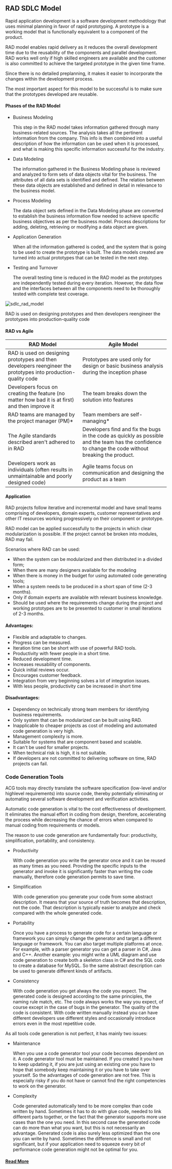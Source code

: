 ## RAD SDLC Model
Rapid application development is a software development methodology that uses minimal planning in favor of rapid prototyping. A prototype is a working model that is functionally equivalent to a component of the product.

RAD model enables rapid delivery as it reduces the overall development time due to the reusability of the components and parallel development. RAD works well only if high skilled engineers are available and the customer is also committed to achieve the targeted prototype in the given time frame.

Since there is no detailed preplanning, it makes it easier to incorporate the changes within the development process.

The most important aspect for this model to be successful is to make sure that the prototypes developed are reusable.

#### Phases of the RAD Model
* Business Modeling

    This step in the RAD model takes information gathered through many business-related sources. The analysis takes all the pertinent information from the company. This info is then combined into a useful description of how the information can be used when it is processed, and what is making this specific information successful for the industry.

* Data Modeling

    The information gathered in the Business Modeling phase is reviewed and analyzed to form sets of data objects vital for the business. The attributes of all data sets is identified and defined. The relation between these data objects are established and defined in detail in relevance to the business model.

* Process Modeling

    The data object sets defined in the Data Modeling phase are converted to establish the business information flow needed to achieve specific business objectives as per the business model. Process descriptions for adding, deleting, retrieving or modifying a data object are given.

* Application Generation

    When all the information gathered is coded, and the system that is going to be used to create the prototype is built. The data models created are turned into actual prototypes that can be tested in the next step.

* Testing and Turnover

    The overall testing time is reduced in the RAD model as the prototypes are independently tested during every iteration. However, the data flow and the interfaces between all the components need to be thoroughly tested with complete test coverage.

![sdlc_rad_model](../images/sdlc_rad_model.jpg)

RAD is used on designing prototypes and then developers reengineer the prototypes into production-quality code

#### RAD vs Agile
| RAD Model |	Agile Model |
| --- | --- |
| RAD is used on designing prototypes and then developers reengineer the prototypes into production-quality code	| Prototypes are used only for design or basic business analysis during the inception phase |
| Developers focus on creating the feature (no matter how bad it is at first) and then improve it | The team breaks down the solution into features |
| RAD teams are managed by the project manager (PM)* | Team members are self-managing* |
| The Agile standards described aren't adhered to in RAD | Developers find and fix the bugs in the code as quickly as possible and the team has the confidence to change the code without breaking the product. |
| Developers work as individuals (often results in unmaintainable and poorly designed code) | Agile teams focus on communication and designing the product as a team |

#### Application
RAD projects follow iterative and incremental model and have small teams comprising of developers, domain experts, customer representatives and other IT resources working progressively on their component or prototype.

RAD model can be applied successfully to the projects in which clear modularization is possible. If the project cannot be broken into modules, RAD may fail.

Scenarios where RAD can be used:
* When the system can be modularized and then distributed in a divided form;
* When there are many designers available for the modeling
* When there is money in the budget for using automated code generating tools;
* When a system needs to be produced in a short span of time (2-3 months).
* Only if domain experts are available with relevant business knowledge.
* Should be used where the requirements change during the project and working prototypes are to be presented to customer in small iterations of 2-3 months.

#### Advantages:
* Flexible and adaptable to changes.
* Progress can be measured.
* Iteration time can be short with use of powerful RAD tools.
* Productivity with fewer people in a short time.
* Reduced development time.
* Increases reusability of components.
* Quick initial reviews occur.
* Encourages customer feedback.
* Integration from very beginning solves a lot of integration issues.
* With less people, productivity can be increased in short time

#### Disadvantages:
* Dependency on technically strong team members for identifying business requirements.
* Only system that can be modularized can be built using RAD.
* Inapplicable to cheaper projects as cost of modeling and automated code generation is very high.
* Management complexity is more.
* Suitable for systems that are component based and scalable.
* It can't be used for smaller projects.
* When technical risk is high, it is not suitable.
* If developers are not committed to delivering software on time, RAD projects can fail.

### Code Generation Tools
ACG tools may directly translate the software specification (low-level and/or highlevel requirements) into source code, thereby potentially eliminating or automating
several software development and verification activities.

Automatic code generation is vital to the cost effectiveness of development. It eliminates the manual effort in coding from design, therefore, accelerating the process while decreasing the chance of errors when compared to manual coding from requirements or models.

The reason to use code generation are fundamentally four: productivity, simplification, portability, and consistency.

* Productivity

    With code generation you write the generator once and it can be reused as many times as you need. Providing the specific inputs to the generator and invoke it is significantly faster than writing the code manually, therefore code generation permits to save time.

* Simplification

    With code generation you generate your code from some  abstract description. It means that your source of truth becomes that description, not the code. That description is typically easier to analyze and check compared with the whole generated code.

* Portability

    Once you have a process to generate code for a certain language or framework you can simply change the generator and target a different language or framework. You can also target multiple platforms at once. For example, with a parser generator you can get a parser in C#, Java and C++. Another example: you might write a UML diagram and use code generation to create both a skeleton class in C# and the SQL code to create a database for MySQL. So the same abstract description can be used to generate different kinds of artifacts.

* Consistency

    With code generation you get always the code you expect. The generated code is designed according to the same principles, the naming rule match, etc. The code always works the way you expect, of course except in the case of bugs in the generator. The quality of the code is consistent. With code written manually instead you can have different developers use different styles and occasionally introduce errors even in the most repetitive code.

As all tools code generation is not perfect, it has mainly two issues:

* Maintenance

    When you use a code generator tool your code becomes dependent on it. A code generator tool must be maintained. If you created it you have to keep updating it, if you are just using an existing one you have to hope that somebody keep maintaining it or you have to take over yourself. So the advantages of code generation are not free. This is especially risky if you do not have or cannot find the right competencies to work on the generator.

* Complexity

    Code generated automatically tend to be more complex than code written by hand. Sometimes it has to do with glue code, needed to link different parts together, or the fact that the generator supports more use cases than the one you need. In this second case the generated code can do more than what you want, but this is not necessarily an advantage. Generated code is also surely less optimized than the one you can write by hand. Sometimes the difference is small and not significant, but if your application need to squeeze every bit of performance code generation might not be optimal for you.

#### [Read More](https://tomassetti.me/code-generation/)

